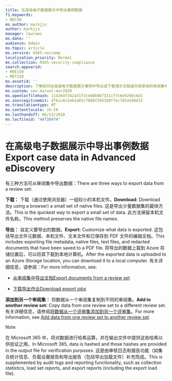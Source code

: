 ```yaml
---
title: 在高级电子数据展示中导出事例数据
f1.keywords:
- NOCSH
ms.author: markjjo
author: markjjo
manager: laurawi
ms.date: ''
audience: Admin
ms.topic: article
ms.service: O365-seccomp
localization_priority: Normal
ms.collection: M365-security-compliance
search.appverid:
- MOE150
- MET150
ms.assetid: ''
description: 了解如何在高级电子数据展示事例中导出或下载演示文稿或外部审阅的审阅集中的内容。
ms.custom: seo-marvel-mar2020
ms.openlocfilehash: 114264f342a51f3ce68696f321cf7c6e929dc6d1
ms.sourcegitcommit: df6cc8c2eb2a65c7668f2953b0f7ec783a596d15
ms.translationtype: MT
ms.contentlocale: zh-CN
ms.lasthandoff: 06/13/2020
ms.locfileid: "44726474"
---
```

# <a name="export-case-data-in-advanced-ediscovery"></a><span data-ttu-id="02c9e-103">在高级电子数据展示中导出事例数据</span><span class="sxs-lookup"><span data-stu-id="02c9e-103">Export case data in Advanced eDiscovery</span></span>

<span data-ttu-id="02c9e-104">有三种方法可从审阅集中导出数据：</span><span class="sxs-lookup"><span data-stu-id="02c9e-104">There are three ways to export data from a review set:</span></span>

<span data-ttu-id="02c9e-105">**下载：** 下载（通过使用浏览器）一组较小的本机文件。</span><span class="sxs-lookup"><span data-stu-id="02c9e-105">**Download:** Download (by using a browser) a small set of native files.</span></span> <span data-ttu-id="02c9e-106">这是导出少量数据集的最快方法。</span><span class="sxs-lookup"><span data-stu-id="02c9e-106">This is the quickest way to export a small set of data.</span></span> <span data-ttu-id="02c9e-107">此方法保留本机文件名称。</span><span class="sxs-lookup"><span data-stu-id="02c9e-107">This method preserves the native file names.</span></span>

<span data-ttu-id="02c9e-108">**导出：** 自定义要导出的数据。</span><span class="sxs-lookup"><span data-stu-id="02c9e-108">**Export:** Customize what data is exported.</span></span> <span data-ttu-id="02c9e-109">这包括导出文件元数据、本机文件、文本文件和已保存到 PDF 文件的编辑文档。</span><span class="sxs-lookup"><span data-stu-id="02c9e-109">This includes exporting file metadata, native files, text files, and redacted documents that have been saved to a PDF file.</span></span> <span data-ttu-id="02c9e-110">将导出的数据上载到 Azure 存储位置后，可以将其下载到本地计算机。</span><span class="sxs-lookup"><span data-stu-id="02c9e-110">After the exported data is uploaded to an Azure Storage location, you can download it to a local computer.</span></span> <span data-ttu-id="02c9e-111">有关详细信息，请参阅：</span><span class="sxs-lookup"><span data-stu-id="02c9e-111">For more information, see:</span></span>

- [<span data-ttu-id="02c9e-112">从审阅集中导出文档</span><span class="sxs-lookup"><span data-stu-id="02c9e-112">Export documents from a review set</span></span>](export-documents-from-review-set.md)

- [<span data-ttu-id="02c9e-113">下载导出作业</span><span class="sxs-lookup"><span data-stu-id="02c9e-113">Download export jobs</span></span>](download-export-jobs.md)

<span data-ttu-id="02c9e-114">**添加到另一个审阅集：** 将数据从一个审阅集复制到不同的审阅集。</span><span class="sxs-lookup"><span data-stu-id="02c9e-114">**Add to another review set:** Copy data from one review set to a different review set.</span></span> <span data-ttu-id="02c9e-115">有关详细信息，请参阅[将数据从一个评审集添加到另一个评审集](add-data-to-review-set-from-another-review-set.md)。</span><span class="sxs-lookup"><span data-stu-id="02c9e-115">For more information, see [Add data from one review set to another review set](add-data-to-review-set-from-another-review-set.md).</span></span>

> [!NOTE]
> <span data-ttu-id="02c9e-116">在 Microsoft 365 中，将对数据进行哈希运算，并在输出文件中提供这些哈希以供验证之用。</span><span class="sxs-lookup"><span data-stu-id="02c9e-116">In Microsoft 365, data is hashed and those hashes are provided in the output file for verification purposes.</span></span> <span data-ttu-id="02c9e-117">这是由审核日志和报告功能（如集合统计信息、负载设置报告和导出报告（包括导出加载文件）补充而成。</span><span class="sxs-lookup"><span data-stu-id="02c9e-117">This is supplemented by audit logs and reporting functionality, such as collection statistics, load set reports, and export reports (including the export load file).</span></span>
